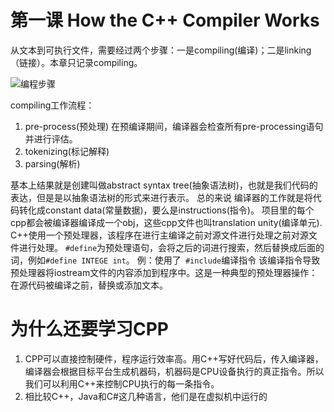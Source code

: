 # 第一课 How the C++ Compiler Works
从文本到可执行文件，需要经过两个步骤：一是compiling(编译)；二是linking（链接）。本章只记录compiling。

![编程步骤](../img/compile_process.png "编程步骤")

compiling工作流程：
1. pre-process(预处理)
   在预编译期间，编译器会检查所有pre-processing语句并进行评估。
2. tokenizing(标记解释)
3. parsing(解析)

基本上结果就是创建叫做abstract syntax tree(抽象语法树)，也就是我们代码的表达，但是是以抽象语法树的形式来进行表示。
总的来说 编译器的工作就是将代码转化成constant data(常量数据)，要么是instructions(指令)。
项目里的每个cpp都会被编译器编译成一个obj，这些cpp文件也叫translation unity(编译单元).
C++使用一个预处理器，该程序在进行主编译之前对源文件进行处理之前对源文件进行处理。
`#define`为预处理语句，会将之后的词进行搜索，然后替换成后面的词，例如`#define INTEGE int`。
例：使用了` #include`编译指令
该编译指令导致预处理器将iostream文件的内容添加到程序中。这是一种典型的预处理器操作：在源代码被编译之前，替换或添加文本。
# 为什么还要学习CPP
1. CPP可以直接控制硬件，程序运行效率高。用C++写好代码后，传入编译器，编译器会根据目标平台生成机器码，机器码是CPU设备执行的真正指令。所以我们可以利用C++来控制CPU执行的每一条指令。
2. 相比较C++，Java和C#这几种语言，他们是在虚拟机中运行的
